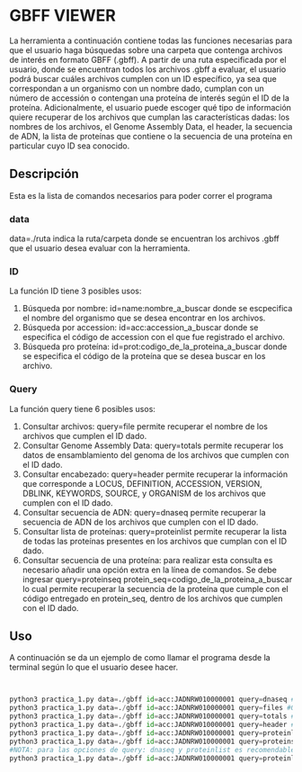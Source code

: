 # GBFF VIEWER

La herramienta a continuación contiene todas las funciones necesarias para que el usuario haga búsquedas sobre una carpeta que contenga archivos de interés en formato GBFF (.gbff). A partir de una ruta especificada por el usuario, donde se encuentran todos los archivos .gbff a evaluar, el usuario podrá buscar cuáles archivos cumplen con un ID específico, ya sea que correspondan a un organismo con un nombre dado, cumplan con un número de accessión o contengan una proteína de interés según el ID de la proteína. Adicionalmente, el usuario puede escoger qué tipo de información quiere recuperar de los archivos que cumplan las características dadas: los nombres de los archivos, el Genome Assembly Data, el header, la secuencia de ADN, la lista de proteínas que contiene o la secuencia de una proteína en particular cuyo ID sea conocido. 

## Descripción

Esta es la lista de comandos necesarios para poder correr el programa

### data

data=./ruta indica la ruta/carpeta donde se encuentran los archivos .gbff que el usuario desea evaluar con la herramienta. 

### ID

La función ID tiene 3 posibles usos:

1. Búsqueda por nombre: id=name:nombre_a_buscar donde se escpecifica el nombre del organismo que se desea encontrar en los archivos. 
2. Búsqueda por accession: id=acc:accession_a_buscar donde se especifica el código de accession con el que fue registrado el archivo. 
3. Búsqueda pro proteína: id=prot:codigo_de_la_proteina_a_buscar donde se especifica el código de la proteína que se desea buscar en los archivo.

### Query

La función query tiene 6 posibles usos:

1. Consultar archivos: query=file permite recuperar el nombre de los archivos que cumplen el ID dado.  
2. Consultar Genome Assembly Data: query=totals permite recuperar los datos de ensamblamiento del genoma de los archivos que cumplen con el ID dado.
3. Consultar encabezado: query=header permite recuperar la información que corresponde a LOCUS, DEFINITION, ACCESSION, VERSION, DBLINK, KEYWORDS, SOURCE, y ORGANISM de los archivos que cumplen con el ID dado.
4. Consultar secuencia de ADN: query=dnaseq permite recuperar la secuencia de ADN de los archivos que cumplen con el ID dado.
5. Consultar lista de proteínas: query=proteinlist permite recuperar la lista de todas las proteínas presentes en los archivos que cumplan con el ID dado.
6. Consultar secuencia de una proteína: para realizar esta consulta es necesario añadir una opción extra en la línea de comandos. Se debe ingresar query=proteinseq protein_seq=codigo_de_la_proteina_a_buscar lo cual permite recuperar la secuencia de la proteína que cumple con el código entregado en protein_seq, dentro de los archivos que cumplen con el ID dado.

## Uso

A continuación se da un ejemplo de como llamar el programa desde la terminal según lo que el usuario desee hacer.
```python


python3 practica_1.py data=./gbff id=acc:JADNRW010000001 query=dnaseq #Obtener secuencia ADN de un accession 
python3 practica_1.py data=./gbff id=acc:JADNRW010000001 query=files #Obtener archivosque tienen un accession 
python3 practica_1.py data=./gbff id=acc:JADNRW010000001 query=totals #Obtener Genome Assembly Data de un accession
python3 practica_1.py data=./gbff id=acc:JADNRW010000001 query=header #Obtener header de un accession
python3 practica_1.py data=./gbff id=acc:JADNRW010000001 query=proteinlist #Obtener lista de proteínas de un accession 
python3 practica_1.py data=./gbff id=acc:JADNRW010000001 query=proteinseq protein_seq=KAF90148 #Obtener secuencia de una proteína en un accession 
#NOTA: para las opciones de query: dnaseq y proteinlist es recomendable adicionar un archivo de salida para poder ver mejor los resultados ( >output.txt)
python3 practica_1.py data=./gbff id=acc:JADNRW010000001 query=proteinlist >output.txt
```

